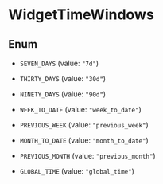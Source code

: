 

# WidgetTimeWindows

## Enum


* `SEVEN_DAYS` (value: `"7d"`)

* `THIRTY_DAYS` (value: `"30d"`)

* `NINETY_DAYS` (value: `"90d"`)

* `WEEK_TO_DATE` (value: `"week_to_date"`)

* `PREVIOUS_WEEK` (value: `"previous_week"`)

* `MONTH_TO_DATE` (value: `"month_to_date"`)

* `PREVIOUS_MONTH` (value: `"previous_month"`)

* `GLOBAL_TIME` (value: `"global_time"`)



